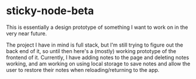 # sticky-node-beta

This is essentially a design prototype of something I want to work on in the very near future.

The project I have in mind is full stack, but I'm still trying to figure out the back end of it, so until then here's a (mostly) working prototype of the frontend of it. Currently, I have adding notes to the page and deleting notes working, and am working on using local storage to save notes and allow the user to restore their notes when reloading/returning to the app.
